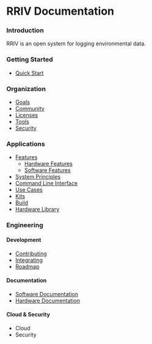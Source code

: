 # RRIV Documentation

### Introduction

RRIV is an open system for logging environmental data.

### Getting Started

* [Quick Start](quick_start.md)

### Organization

* [Goals](organization/goals.md)
* [Community](community/)
* [Licenses](licenses/)
* [Tools](organization/tools.md)
* [Security](organization/org-security.md)

### Applications

* [Features](features/)
  * [Hardware Features](features/hardware.md)
  * [Software Features](features/software.md)
* [System Principles](principles/)
* [Command Line Interface](cli/)
* [Use Cases](uses-cases/)
* [Kits](kits/)
* [Build](build/)
* [Hardware Library](hardware-library/)

### Engineering

#### Development

* [Contributing](contributing/)
* [Integrating](integrating/)
* [Roadmap](roadmap/)

#### Documentation

* [Software Documentation](software/)
* [Hardware Documentation](hardware/)



#### Cloud & Security

* Cloud
* Security

